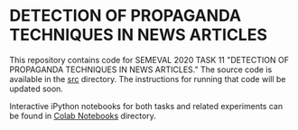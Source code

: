 # DETECTION OF PROPAGANDA TECHNIQUES IN NEWS ARTICLES
This repository contains code for SEMEVAL 2020 TASK 11 "DETECTION OF PROPAGANDA TECHNIQUES IN NEWS ARTICLES."
The source code is available in the [src](https://github.com/paramansh/propaganda_detection/tree/master/src) directory. 
The instructions for running that code will be updated soon.

Interactive iPython notebooks for both tasks and related experiments can be found
in [Colab Notebooks](https://github.com/paramansh/propaganda_detection/tree/master/Colab%20Notebooks) directory.
